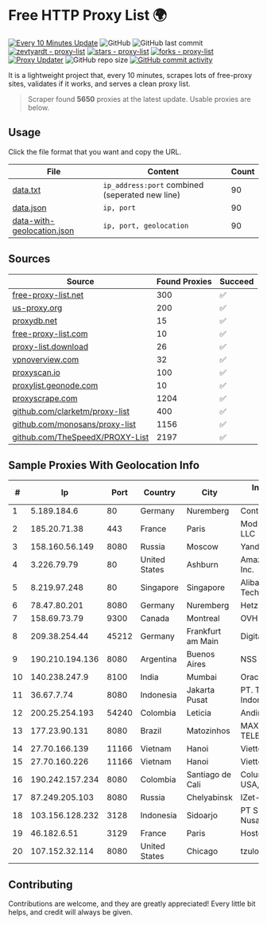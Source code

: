 
# Free HTTP Proxy List 🌍

[![Every 10 Minutes Update](https://github.com/mertguvencli/http-proxy-list/actions/workflows/main.yml/badge.svg?branch=main)](https://github.com/mertguvencli/http-proxy-list/actions/workflows/main.yml)
![GitHub](https://img.shields.io/github/license/mertguvencli/http-proxy-list)
![GitHub last commit](https://img.shields.io/github/last-commit/mertguvencli/http-proxy-list)
[![zevtyardt - proxy-list](https://img.shields.io/static/v1?label=zevtyardt&message=proxy-list&color=blue&logo=github)](https://github.com/zevtyardt/proxy-list "Go to GitHub repo")
[![stars - proxy-list](https://img.shields.io/github/stars/zevtyardt/proxy-list?style=social)](https://github.com/zevtyardt/proxy-list)
[![forks - proxy-list](https://img.shields.io/github/forks/zevtyardt/proxy-list?style=social)](https://github.com/zevtyardt/proxy-list)
[![Proxy Updater](https://github.com/zevtyardt/proxy-list/workflows/Proxy%20Updater/badge.svg)](https://github.com/zevtyardt/proxy-list/actions?query=workflow:"Proxy+Updater")
![GitHub repo size](https://img.shields.io/github/repo-size/zevtyardt/proxy-list)
[![GitHub commit activity](https://img.shields.io/github/commit-activity/m/zevtyardt/proxy-list?logo=commits)](https://github.com/zevtyardt/proxy-list/commits/main)

It is a lightweight project that, every 10 minutes, scrapes lots of free-proxy sites, validates if it works, and serves a clean proxy list.

> Scraper found **5650** proxies at the latest update. Usable proxies are below.

## Usage

Click the file format that you want and copy the URL.

|File|Content|Count|
|----|-------|-----|
|[data.txt](https://raw.githubusercontent.com/mertguvencli/http-proxy-list/main/proxy-list/data.txt)|`ip_address:port` combined (seperated new line)|90|
|[data.json](https://raw.githubusercontent.com/mertguvencli/http-proxy-list/main/proxy-list/data.json)|`ip, port`|90|
|[data-with-geolocation.json](https://raw.githubusercontent.com/mertguvencli/http-proxy-list/main/proxy-list/data-with-geolocation.json)|`ip, port, geolocation`|90|

## Sources

|Source|Found Proxies|Succeed|
|------|-------------|-------|
|[free-proxy-list.net](https://free-proxy-list.net)|300|✅|
|[us-proxy.org](https://www.us-proxy.org)|200|✅|
|[proxydb.net](http://proxydb.net)|15|✅|
|[free-proxy-list.com](https://free-proxy-list.com/?page=&port=&type%5B%5D=http&type%5B%5D=https&up_time=0&search=Search)|10|✅|
|[proxy-list.download](https://www.proxy-list.download/HTTP)|26|✅|
|[vpnoverview.com](https://vpnoverview.com/privacy/anonymous-browsing/free-proxy-servers)|32|✅|
|[proxyscan.io](https://www.proxyscan.io)|100|✅|
|[proxylist.geonode.com](https://proxylist.geonode.com/api/proxy-list?limit=300&page=1&sort_by=lastChecked&sort_type=desc&protocols=http,https)|10|✅|
|[proxyscrape.com](https://api.proxyscrape.com/v2/?request=displayproxies&protocol=http&timeout=10000&country=all&ssl=all&anonymity=all)|1204|✅|
|[github.com/clarketm/proxy-list](https://raw.githubusercontent.com/clarketm/proxy-list/master/proxy-list-raw.txt)|400|✅|
|[github.com/monosans/proxy-list](https://raw.githubusercontent.com/monosans/proxy-list/main/proxies/http.txt)|1156|✅|
|[github.com/TheSpeedX/PROXY-List](https://raw.githubusercontent.com/TheSpeedX/PROXY-List/master/http.txt)|2197|✅|


## Sample Proxies With Geolocation Info

|#|Ip|Port|Country|City|Internet Service Provider|
|-|--|----|-------|----|-------------------------|
|1|5.189.184.6|80|Germany|Nuremberg|Contabo GmbH|
|2|185.20.71.38|443|France|Paris|Mod Mission Critical LLC|
|3|158.160.56.149|8080|Russia|Moscow|Yandex.Cloud LLC|
|4|3.226.79.79|80|United States|Ashburn|Amazon Technologies Inc.|
|5|8.219.97.248|80|Singapore|Singapore|Alibaba (US) Technology Co., Ltd.|
|6|78.47.80.201|8080|Germany|Nuremberg|Hetzner Online GmbH|
|7|158.69.73.79|9300|Canada|Montreal|OVH SAS|
|8|209.38.254.44|45212|Germany|Frankfurt am Main|DigitalOcean, LLC|
|9|190.210.194.136|8080|Argentina|Buenos Aires|NSS S.A.|
|10|140.238.247.9|8100|India|Mumbai|Oracle Corporation|
|11|36.67.7.74|8080|Indonesia|Jakarta Pusat|PT. Telekomunikasi Indonesia|
|12|200.25.254.193|54240|Colombia|Leticia|Andinet ON Line|
|13|177.23.90.131|8080|Brazil|Matozinhos|MAX NET TELECOMUNICACOES|
|14|27.70.166.139|11166|Vietnam|Hanoi|Viettel Group|
|15|27.70.160.226|11166|Vietnam|Hanoi|Viettel Group|
|16|190.242.157.234|8080|Colombia|Santiago de Cali|Columbus Networks USA, Inc.|
|17|87.249.205.103|8080|Russia|Chelyabinsk|IZet-Telecom Ural|
|18|103.156.128.232|3128|Indonesia|Sidoarjo|PT Skynet Lintas Nusantara|
|19|46.182.6.51|3129|France|Paris|Hosteur SAS|
|20|107.152.32.114|8080|United States|Chicago|tzulo, inc.|



## Contributing

Contributions are welcome, and they are greatly appreciated! Every
little bit helps, and credit will always be given.

